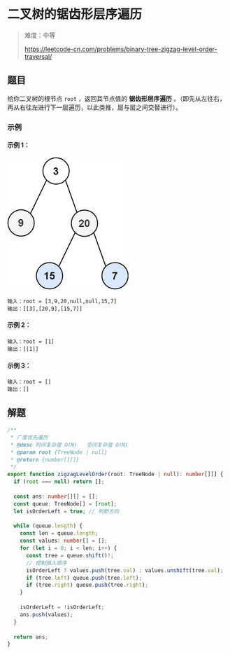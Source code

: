 # 二叉树的锯齿形层序遍历

> 难度：中等
>
> https://leetcode-cn.com/problems/binary-tree-zigzag-level-order-traversal/

## 题目

给你二叉树的根节点 `root` ，返回其节点值的 **锯齿形层序遍历** 。（即先从左往右，再从右往左进行下一层遍历，以此类推，层与层之间交替进行）。

### 示例

#### 示例 1：

![binary-tree-zigzag-level-order-traversal](../../assets/images/binary-tree-zigzag-level-order-traversal.jpg)

```
输入：root = [3,9,20,null,null,15,7]
输出：[[3],[20,9],[15,7]]
```

#### 示例 2：

```
输入：root = [1]
输出：[[1]]
```

#### 示例 3：

```
输入：root = []
输出：[]
```

## 解题

```typescript
/**
 * 广度优先遍历
 * @desc 时间复杂度 O(N)   空间复杂度 O(N)
 * @param root {TreeNode | null}
 * @return {number[][]}
 */
export function zigzagLevelOrder(root: TreeNode | null): number[][] {
  if (root === null) return [];

  const ans: number[][] = [];
  const queue: TreeNode[] = [root];
  let isOrderLeft = true; // 判断方向

  while (queue.length) {
    const len = queue.length;
    const values: number[] = [];
    for (let i = 0; i < len; i++) {
      const tree = queue.shift()!;
      // 控制插入顺序
      isOrderLeft ? values.push(tree.val) : values.unshift(tree.val);
      if (tree.left) queue.push(tree.left);
      if (tree.right) queue.push(tree.right);
    }

    isOrderLeft = !isOrderLeft;
    ans.push(values);
  }

  return ans;
}
```